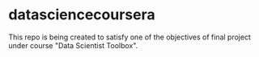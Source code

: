 # datasciencecoursera
This repo is being created to satisfy one of the objectives of final project under course "Data Scientist Toolbox".

